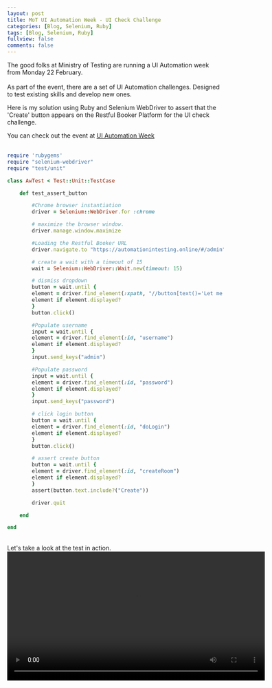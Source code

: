 ```yaml
---
layout: post
title: MoT UI Automation Week - UI Check Challenge
categories: [Blog, Selenium, Ruby]
tags: [Blog, Selenium, Ruby]
fullview: false
comments: false
---
```

The good folks at Ministry of Testing are running a UI Automation week from Monday 22 February.
<br>
<br>
As part of the event, there are a set of UI Automation challenges. Designed to test existing skills and develop new ones. 

Here is my solution using Ruby and Selenium WebDriver to assert that the 'Create' button appears on the Restful Booker Platform for the UI check challenge.

You can check out the event at <a href="https://www.ministryoftesting.com/events/ui-automation-week-february-2021">UI Automation Week</a>
<br>
<br>
```rb
require 'rubygems'
require "selenium-webdriver"
require "test/unit"

class AwTest < Test::Unit::TestCase

	def test_assert_button

		#Chrome browser instantiation
		driver = Selenium::WebDriver.for :chrome

		# maximize the browser window.
		driver.manage.window.maximize

		#Loading the Restful Booker URL
		driver.navigate.to "https://automationintesting.online/#/admin"

		# create a wait with a timeout of 15
		wait = Selenium::WebDriver::Wait.new(timeout: 15)

		# dismiss dropdown
		button = wait.until {
		element = driver.find_element(:xpath, "//button[text()='Let me hack!']")
		element if element.displayed?
		}
		button.click()

		#Populate username
		input = wait.until {
		element = driver.find_element(:id, "username")
		element if element.displayed?
		}
		input.send_keys("admin")

		#Populate password
		input = wait.until {
		element = driver.find_element(:id, "password")
		element if element.displayed?
		}
		input.send_keys("password")

		# click login button
		button = wait.until {
		element = driver.find_element(:id, "doLogin")
		element if element.displayed?
		}
		button.click()

		# assert create button
		button = wait.until {
		element = driver.find_element(:id, "createRoom")
		element if element.displayed?
		}
		assert(button.text.include?("Create"))

		driver.quit

	end

end
```
<br>
Let's take a look at the test in action. 
<br>

<video style="display:block; margin: 0 auto;" controls="controls" autoplay = "autoplay" loop="loop" width="600">
  <source src="/assets/media/aw.MP4" type="video/mp4">
Your browser does not support the video tag.
</video>
